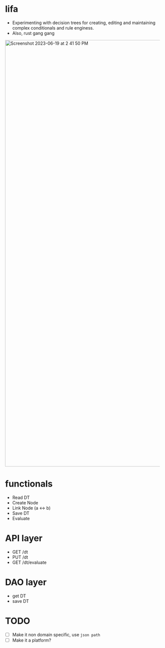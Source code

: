 # lifa

- Experimenting with decision trees for creating, editing and maintaining complex conditionals and rule enginess.
- Also, rust gang gang
<img width="1387" alt="Screenshot 2023-06-19 at 2 41 50 PM" src="https://github.com/prithvianilk/Iifa/assets/56789402/f049ee14-0579-403f-b624-cb6ade7ca27d">
 

# functionals
- Read DT
- Create Node
- Link Node (a <-> b)
- Save DT
- Evaluate

# API layer
- GET /dt
- PUT /dt
- GET /dt/evaluate

# DAO layer
- get DT
- save DT

# TODO
- [ ] Make it non domain specific, use `json path`
- [ ] Make it a platform?

